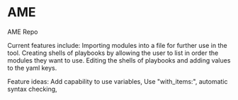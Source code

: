 # AME
 AME Repo

Current features include:
  Importing modules into a file for further use in the tool.
  Creating shells of playbooks by allowing the user to list in order the modules they want to use.
  Editing the shells of playbooks and adding values to the yaml keys.
  
  
Feature ideas:
  Add capability to use variables,
  Use "with_items:",
  automatic syntax checking,
  
